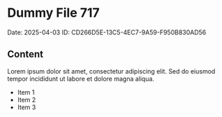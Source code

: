 # Dummy File 717

Date: 2025-04-03
ID: CD266D5E-13C5-4EC7-9A59-F950B830AD56

## Content

Lorem ipsum dolor sit amet, consectetur adipiscing elit.
Sed do eiusmod tempor incididunt ut labore et dolore magna aliqua.

* Item 1
* Item 2
* Item 3
